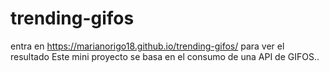 ﻿# trending-gifos
entra en https://marianorigo18.github.io/trending-gifos/ para ver el resultado
Este mini proyecto se basa en el consumo de una API de GIFOS..
